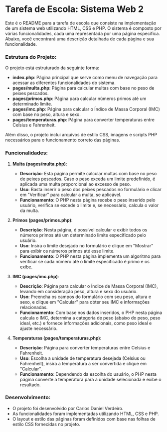 # Tarefa de Escola: Sistema Web 2

Este é o README para a tarefa de escola que consiste na implementação de um sistema web utilizando HTML, CSS e PHP. O sistema é composto por várias funcionalidades, cada uma representada por uma página específica. Abaixo, você encontrará uma descrição detalhada de cada página e sua funcionalidade.

### Estrutura do Projeto:

O projeto está estruturado da seguinte forma:

- **index.php**: Página principal que serve como menu de navegação para acessar as diferentes funcionalidades do sistema.
- **pages/multa.php**: Página para calcular multas com base no peso de peixes pescados.
- **pages/primos.php**: Página para calcular números primos até um determinado limite.
- **pages/imc.php**: Página para calcular o Índice de Massa Corporal (IMC) com base no peso, altura e sexo.
- **pages/temperaturas.php**: Página para converter temperaturas entre Celsius e Fahrenheit.

Além disso, o projeto inclui arquivos de estilo CSS, imagens e scripts PHP necessários para o funcionamento correto das páginas.

### Funcionalidades:

1. **Multa (pages/multa.php)**:
   - **Descrição**: Esta página permite calcular multas com base no peso de peixes pescados. Caso o peso exceda um limite predefinido, é aplicada uma multa proporcional ao excesso de peso.
   - **Uso**: Basta inserir o peso dos peixes pescados no formulário e clicar em "Verificar" para calcular a multa, se aplicável.
   - **Funcionamento**: O PHP nesta página recebe o peso inserido pelo usuário, verifica se excede o limite e, se necessário, calcula o valor da multa.

2. **Primos (pages/primos.php)**:
   - **Descrição**: Nesta página, é possível calcular e exibir todos os números primos até um determinado limite especificado pelo usuário.
   - **Uso**: Insira o limite desejado no formulário e clique em "Mostrar" para exibir os números primos até esse limite.
   - **Funcionamento**: O PHP nesta página implementa um algoritmo para verificar se cada número até o limite especificado é primo e os exibe.

3. **IMC (pages/imc.php)**:
   - **Descrição**: Página para calcular o Índice de Massa Corporal (IMC), levando em consideração peso, altura e sexo do usuário.
   - **Uso**: Preencha os campos do formulário com seu peso, altura e sexo, e clique em "Calcular" para obter seu IMC e informações relacionadas.
   - **Funcionamento**: Com base nos dados inseridos, o PHP nesta página calcula o IMC, determina a categoria de peso (abaixo do peso, peso ideal, etc.) e fornece informações adicionais, como peso ideal e ajuste necessário.

4. **Temperaturas (pages/temperaturas.php)**:
   - **Descrição**: Página para converter temperaturas entre Celsius e Fahrenheit.
   - **Uso**: Escolha a unidade de temperatura desejada (Celsius ou Fahrenheit), insira a temperatura a ser convertida e clique em "Calcular".
   - **Funcionamento**: Dependendo da escolha do usuário, o PHP nesta página converte a temperatura para a unidade selecionada e exibe o resultado.

### Desenvolvimento:

- O projeto foi desenvolvido por Carlos Daniel Verdeiro.
- As funcionalidades foram implementadas utilizando HTML, CSS e PHP.
- O layout e estilo das páginas foram definidos com base nas folhas de estilo CSS fornecidas no projeto.
